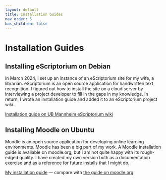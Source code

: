 ```yaml
---
layout: default
title: Installation Guides
nav_order: 5
has_children: false
---
```


# Installation Guides

## Installing eScriptorium on Debian

In March 2024, I set up an instance of an eScriptorium site for my wife, a librarian. eScriptorium is an open source application for handwritten text recognition. I figured out how to install the site on a cloud server by interviewing a project developer to fill in the gaps in my knowledge. In return, I wrote an installation guide and added it to an eScriptorium project wiki.

[Installation guide on UB Mannheim eScriptorium wiki](https://github.com/UB-Mannheim/escriptorium/wiki/Installing-eScriptorium-on-a-Cloud-Server-(Debian-11)-with-a-Fully-Qualified-Domain-Name)

## Installing Moodle on Ubuntu

Moodle is an open source application for developing online learning environments. Moodle has been a big part of my work. A Moodle installation guide is available on moodle.org, but I am not quite happy with its rough-edged quality. I have created my own version both as a documentation exercise and as a reference for future installs that I might do.

[My installation guide](https://sysmulch.github.io/portfolio/docs/moodle-installation-ubuntu-server/) &mdash; compare with <a href="https://docs.moodle.org/405/en/Step-by-step_Installation_Guide_for_Ubuntu" target="_blank">the guide on moodle.org</a>
